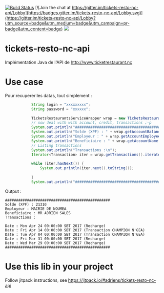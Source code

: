[![Build Status](https://travis-ci.org/adriens/tickets-resto-nc.svg?branch=master)](https://travis-ci.org/adriens/tickets-resto-nc) [![Join the chat at https://gitter.im/tickets-resto-nc-api/Lobby](https://badges.gitter.im/tickets-resto-nc-api/Lobby.svg)](https://gitter.im/tickets-resto-nc-api/Lobby?utm_source=badge&utm_medium=badge&utm_campaign=pr-badge&utm_content=badge) [![](https://jitpack.io/v/adriens/tickets-resto-nc-api.svg)](https://jitpack.io/#adriens/tickets-resto-nc-api)


# tickets-resto-nc-api


Implémentation Java de l'API de http://www.ticketrestaurant.nc

# Use case

Pour recuperer les datas, tout simplement :

```java
            String login = "xxxxxxxxx";
            String password = "xxxxxx";
            
            TicketsRestaurantsServiceWrapper wrap = new TicketsRestaurantsServiceWrapper(login, password);
            // now deal with with account, credit, transactions ;-p
            System.out.println("################################################");
            System.out.println("Solde (XPF) : " + wrap.getAccountBalance());
            System.out.println("Employeur : " + wrap.getAccountEmployeer());
            System.out.println("Beneficiaire : " + wrap.getAccountName());
            // Listing transactions
            System.out.println("Transactions :\n");
            Iterator<Transaction> iter = wrap.getTransactions().iterator();
            
            while (iter.hasNext()) {
                System.out.println(iter.next().toString());
                
            }
            System.out.println("################################################");
```

Output :

```
################################################
Solde (XPF) : 21310
Employeur : MAIRIE DE NOUMEA
Beneficiaire : MR ADRIEN SALES
Transactions :

Date : Mon Apr 24 00:00:00 SBT 2017 (Recharge)
Date : Fri Apr 14 00:00:00 SBT 2017 (Transaction CHAMPION N'GEA)
Date : Tue Apr 04 00:00:00 SBT 2017 (Transaction CHAMPION N'GEA)
Date : Fri Mar 31 00:00:00 SBT 2017 (Recharge)
Date : Wed Mar 29 00:00:00 SBT 2017 (Recharge)
################################################
```
# Use this lib in your project

Follow jitpack instructions, see https://jitpack.io/#adriens/tickets-resto-nc-api
